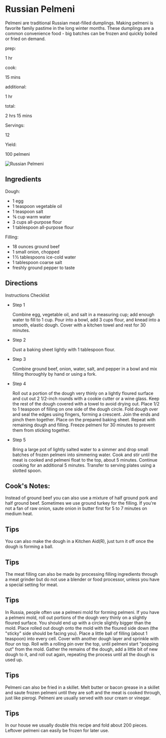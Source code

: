 # Russian Pelmeni

Pelmeni are traditional Russian meat-filled dumplings. Making pelmeni is favorite family pastime in the long winter months. These dumplings are a common convenience food - big batches can be frozen and quickly boiled or fried on demand.

prep:

1 hr

cook:

15 mins

additional:

1 hr

total:

2 hrs 15 mins

Servings:

12

Yield:

100 pelmeni

![Russian Pelmeni](https://imagesvc.meredithcorp.io/v3/mm/image?q=85&c=sc&poi=face&w=300&h=300&url=https%3A%2F%2Fimages.media-allrecipes.com%2Fuserphotos%2F4555603.jpg)

## Ingredients

Dough:

-   1 egg
-   1 teaspoon vegetable oil
-   1 teaspoon salt
-   ¾ cup warm water
-   3 cups all-purpose flour
-   1 tablespoon all-purpose flour

Filling:

-   18 ounces ground beef
-   1 small onion, chopped
-   1 ½ tablespoons ice-cold water
-   1 tablespoon coarse salt
-   freshly ground pepper to taste

## Directions

Instructions Checklist

-   Step 1
    
    Combine egg, vegetable oil, and salt in a measuring cup; add enough water to fill to 1 cup. Pour into a bowl, add 3 cups flour, and knead into a smooth, elastic dough. Cover with a kitchen towel and rest for 30 minutes.
    
-   Step 2
    
    Dust a baking sheet lightly with 1 tablespoon flour.
    
-   Step 3
    
    Combine ground beef, onion, water, salt, and pepper in a bowl and mix filling thoroughly by hand or using a fork.
    
-   Step 4
    
    Roll out a portion of the dough very thinly on a lightly floured surface and cut out 2 1/2-inch rounds with a cookie cutter or a wine glass. Keep the rest of the dough covered with a towel to avoid drying out. Place 1/2 to 1 teaspoon of filling on one side of the dough circle. Fold dough over and seal the edges using fingers, forming a crescent. Join the ends and pinch them together. Place on the prepared baking sheet. Repeat with remaining dough and filling. Freeze pelmeni for 30 minutes to prevent them from sticking together.
    
-   Step 5
    
    Bring a large pot of lightly salted water to a simmer and drop small batches of frozen pelmeni into simmering water. Cook and stir until the meat is cooked and pelmeni float to the top, about 5 minutes. Continue cooking for an additional 5 minutes. Transfer to serving plates using a slotted spoon.
    

## Cook's Notes:

Instead of ground beef you can also use a mixture of half ground pork and half ground beef. Sometimes we use ground turkey for the filling. If you're not a fan of raw onion, saute onion in butter first for 5 to 7 minutes on medium heat.

## Tips

You can also make the dough in a Kitchen Aid(R), just turn it off once the dough is forming a ball.

## Tips

The meat filling can also be made by processing filling ingredients through a meat grinder but do not use a blender or food processor, unless you have a special setting for meat.

## Tips

In Russia, people often use a pelmeni mold for forming pelmeni. If you have a pelmeni mold, roll out portions of the dough very thinly on a slightly floured surface. You should end up with a circle slightly bigger than the mold. Place rolled out dough onto the mold with the floured side down (the "sticky" side should be facing you). Place a little ball of filling (about 1 teaspoon) into every cell. Cover with another dough layer and sprinkle with flour on top. Roll with a rolling pin over the top, until pelmeni start "popping out" from the mold. Gather the remains of the dough, add a little bit of new dough to it, and roll out again, repeating the process until all the dough is used up.

## Tips

Pelmeni can also be fried in a skillet. Melt butter or bacon grease in a skillet and saute frozen pelmeni until they are soft and the meat is cooked through, just like pierogi. Pelmeni are usually served with sour cream or vinegar.

## Tips

In our house we usually double this recipe and fold about 200 pieces. Leftover pelmeni can easily be frozen for later use.